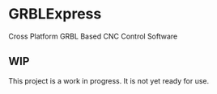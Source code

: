 # GRBLExpress
Cross Platform GRBL Based CNC Control Software

## WIP
This project is a work in progress.  It is not yet ready for use.

